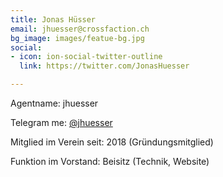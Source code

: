 ```yaml
---
title: Jonas Hüsser
email: jhuesser@crossfaction.ch
bg_image: images/featue-bg.jpg
social:
- icon: ion-social-twitter-outline
  link: https://twitter.com/JonasHuesser

---
```

Agentname: jhuesser

Telegram me: [@jhuesser](https://t.me/jhuesser)

Mitglied im Verein seit: 2018 (Gründungsmitglied)

Funktion im Vorstand: Beisitz (Technik, Website)